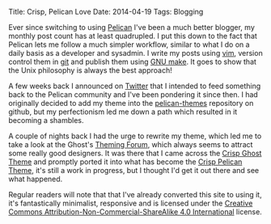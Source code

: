 Title: Crisp, Pelican Love
Date: 2014-04-19
Tags: Blogging

Ever since switching to using [Pelican](http://www.getpelican.com) I've been a much better blogger, my monthly post count has at least quadrupled. I put this down to the fact that Pelican lets me follow a much simpler workflow, similar to what I do on a daily basis as a developer and sysadmin. I write my posts using [vim](http://www.vim.org), version control them in [git](https://www.github.com/barryorourke/orodor.org.uk) and publish them using [GNU make](https://www.gnu.org/software/make). It goes to show that the Unix philosophy is always the best approach!

A few weeks back I announced on [Twitter](https://www.twitter.com/barryorourke) that I intended to feed something back to the Pelican community and I've been pondering it since then. I had originally decided to add my theme into the [pelican-themes](https://github.com/getpelican/pelican-themes) repository on github, but my perfectionism led me down a path which resulted in it becoming a shambles.

A couple of nights back I had the urge to rewrite my theme, which led me to take a look at the Ghost's [Theming Forum](https://ghost.org/forum/themes), which always seems to attract some really good designers. It was there that I came across the [Crisp Ghost Theme](https://github.com/kathyqian/crisp-ghost-theme) and promptly ported it into what has become the [Crisp Pelican Theme](https://github.com/barryorourke/pelican-crisp-theme), it's still a work in progress, but I thought I'd get it out there and see what happened.

Regular readers will note that that I've already converted this site to using it, it's fantastically minimalist, responsive and is licensed under the [Creative Commons Attribution-Non-Commercial-ShareAlike 4.0 International](http://creativecommons.org/licenses/by-nc-sa/4.0) license.
